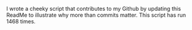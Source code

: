 I wrote a cheeky script that contributes to my Github by updating this ReadMe to illustrate why more than commits matter. This script has run 1468 times.